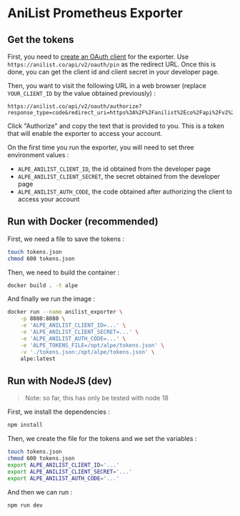 # AniList Prometheus Exporter

## Get the tokens

First, you need to [create an OAuth client](https://anilist.co/settings/developer) for the exporter. Use `https://anilist.co/api/v2/oauth/pin` as the redirect URL. Once this is done, you can get the client id and client secret in your developer page.

Then, you want to visit the following URL in a web browser (replace `YOUR_CLIENT_ID` by the value obtained previously) :

```
https://anilist.co/api/v2/oauth/authorize?response_type=code&redirect_uri=https%3A%2F%2Fanilist%2Eco%2Fapi%2Fv2%2Foauth%2Fpin&client_id=YOUR_CLIENT_ID
```

Click "Authorize" and copy the text that is provided to you. This is a token that will enable the exporter to access your account.

On the first time you run the exporter, you will need to set three environment values :
   - `ALPE_ANILIST_CLIENT_ID`, the id obtained from the developer page
   - `ALPE_ANILIST_CLIENT_SECRET`, the secret obtained from the developer page
   - `ALPE_ANILIST_AUTH_CODE`, the code obtained after authorizing the client to access your account

## Run with Docker (recommended)

First, we need a file to save the tokens :

```bash
touch tokens.json
chmod 600 tokens.json
```

Then, we need to build the container :

```bash
docker build . -t alpe
```

And finally we run the image :

```bash
docker run --name anilist_exporter \
    -p 8080:8080 \
    -e 'ALPE_ANILIST_CLIENT_ID=...' \
    -e 'ALPE_ANILIST_CLIENT_SECRET=...' \
    -e 'ALPE_ANILIST_AUTH_CODE=...' \
    -e 'ALPE_TOKENS_FILE=/opt/alpe/tokens.json' \
    -v './tokens.json:/opt/alpe/tokens.json' \
    alpe:latest 
```

## Run with NodeJS (dev)

> Note: so far, this has only be tested with node 18

First, we install the dependencies :

```bash
npm install
```

Then, we create the file for the tokens and we set the variables :

```bash
touch tokens.json
chmod 600 tokens.json
export ALPE_ANILIST_CLIENT_ID='...'
export ALPE_ANILIST_CLIENT_SECRET='...'
export ALPE_ANILIST_AUTH_CODE='...'
```

And then we can run :

```bash
npm run dev
```
